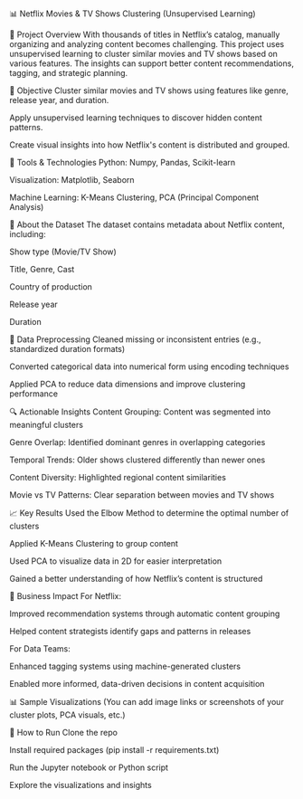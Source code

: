 📊 Netflix Movies & TV Shows Clustering (Unsupervised Learning)


📌 Project Overview
With thousands of titles in Netflix’s catalog, manually organizing and analyzing content becomes challenging. This project uses unsupervised learning to cluster similar movies and TV shows based on various features. The insights can support better content recommendations, tagging, and strategic planning.

🎯 Objective
Cluster similar movies and TV shows using features like genre, release year, and duration.

Apply unsupervised learning techniques to discover hidden content patterns.

Create visual insights into how Netflix's content is distributed and grouped.

🧰 Tools & Technologies
Python: Numpy, Pandas, Scikit-learn

Visualization: Matplotlib, Seaborn

Machine Learning: K-Means Clustering, PCA (Principal Component Analysis)

📄 About the Dataset
The dataset contains metadata about Netflix content, including:

Show type (Movie/TV Show)

Title, Genre, Cast

Country of production

Release year

Duration

🧹 Data Preprocessing
Cleaned missing or inconsistent entries (e.g., standardized duration formats)

Converted categorical data into numerical form using encoding techniques

Applied PCA to reduce data dimensions and improve clustering performance

🔍 Actionable Insights
Content Grouping: Content was segmented into meaningful clusters

Genre Overlap: Identified dominant genres in overlapping categories

Temporal Trends: Older shows clustered differently than newer ones

Content Diversity: Highlighted regional content similarities

Movie vs TV Patterns: Clear separation between movies and TV shows

📈 Key Results
Used the Elbow Method to determine the optimal number of clusters

Applied K-Means Clustering to group content

Used PCA to visualize data in 2D for easier interpretation

Gained a better understanding of how Netflix’s content is structured

💼 Business Impact
For Netflix:

Improved recommendation systems through automatic content grouping

Helped content strategists identify gaps and patterns in releases

For Data Teams:

Enhanced tagging systems using machine-generated clusters

Enabled more informed, data-driven decisions in content acquisition

📊 Sample Visualizations
(You can add image links or screenshots of your cluster plots, PCA visuals, etc.)

🚀 How to Run
Clone the repo

Install required packages (pip install -r requirements.txt)

Run the Jupyter notebook or Python script

Explore the visualizations and insights

